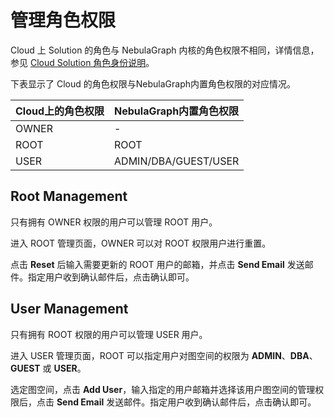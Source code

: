 # 管理角色权限

Cloud 上 Solution 的角色与 NebulaGraph 内核的角色权限不相同，详情信息，参见 [Cloud Solution 角色身份说明](../4.user-role-description.md)。

下表显示了 Cloud 的角色权限与NebulaGraph内置角色权限的对应情况。

|Cloud上的角色权限|NebulaGraph内置角色权限|
|:---|:---|
|OWNER|-|
|ROOT|ROOT|
|USER|ADMIN/DBA/GUEST/USER|

## Root Management

只有拥有 OWNER 权限的用户可以管理 ROOT 用户。

进入 ROOT 管理页面，OWNER 可以对 ROOT 权限用户进行重置。

点击 **Reset** 后输入需要更新的 ROOT 用户的邮箱，并点击 **Send Email** 发送邮件。指定用户收到确认邮件后，点击确认即可。

## User Management

只有拥有 ROOT 权限的用户可以管理 USER 用户。

进入 USER 管理页面，ROOT 可以指定用户对图空间的权限为 **ADMIN**、**DBA**、**GUEST** 或 **USER**。

选定图空间，点击 **Add User**，输入指定的用户邮箱并选择该用户图空间的管理权限后，点击 **Send Email** 发送邮件。指定用户收到确认邮件后，点击确认即可。
